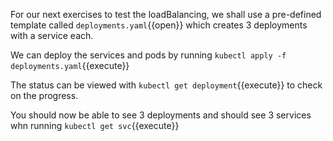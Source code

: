 For our next exercises to test the loadBalancing, we shall use a pre-defined template called `deployments.yaml`{{open}} which creates 3 deployments with a service each.

We can deploy the services and pods by running `kubectl apply -f deployments.yaml`{{execute}}

The status can be viewed with `kubectl get deployment`{{execute}} to check on the progress.

You should now be able to see 3 deployments and should see 3 services whn running `kubectl get svc`{{execute}}


